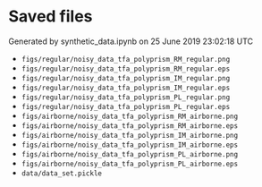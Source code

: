 # Saved files 


Generated by synthetic_data.ipynb on 25 June 2019 23:02:18 UTC

*  `figs/regular/noisy_data_tfa_polyprism_RM_regular.png` 
*  `figs/regular/noisy_data_tfa_polyprism_RM_regular.eps` 
*  `figs/regular/noisy_data_tfa_polyprism_IM_regular.png` 
*  `figs/regular/noisy_data_tfa_polyprism_IM_regular.eps` 
*  `figs/regular/noisy_data_tfa_polyprism_PL_regular.png` 
*  `figs/regular/noisy_data_tfa_polyprism_PL_regular.eps` 
*  `figs/airborne/noisy_data_tfa_polyprism_RM_airborne.png` 
*  `figs/airborne/noisy_data_tfa_polyprism_RM_airborne.eps` 
*  `figs/airborne/noisy_data_tfa_polyprism_IM_airborne.png` 
*  `figs/airborne/noisy_data_tfa_polyprism_IM_airborne.eps` 
*  `figs/airborne/noisy_data_tfa_polyprism_PL_airborne.png` 
*  `figs/airborne/noisy_data_tfa_polyprism_PL_airborne.eps` 
*  `data/data_set.pickle` 
